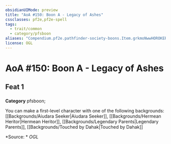 ```yaml
---
obsidianUIMode: preview
title: "AoA #150: Boon A - Legacy of Ashes"
cssclasses: pf2e,pf2e-spell
tags:
  - trait/common
  - category/pfsboon
aliases: "Compendium.pf2e.pathfinder-society-boons.Item.grkmoNwwHOROKER7"
license: OGL
---
```

# AoA #150: Boon A - Legacy of Ashes
## Feat 1
### 

**Category** pfsboon; 




You can make a first-level character with one of the following backgrounds: [[Backgrounds/Aiudara Seeker|Aiudara Seeker]], [[Backgrounds/Hermean Heritor|Hermean Heritor]], [[Backgrounds/Legendary Parents|Legendary Parents]], [[Backgrounds/Touched by Dahak|Touched by Dahak]]

*Source: *
*OGL*